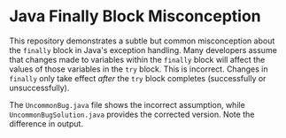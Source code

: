# Java Finally Block Misconception

This repository demonstrates a subtle but common misconception about the `finally` block in Java's exception handling. Many developers assume that changes made to variables within the `finally` block will affect the values of those variables in the `try` block.  This is incorrect. Changes in `finally` only take effect *after* the `try` block completes (successfully or unsuccessfully). 

The `UncommonBug.java` file shows the incorrect assumption, while `UncommonBugSolution.java` provides the corrected version.  Note the difference in output.
